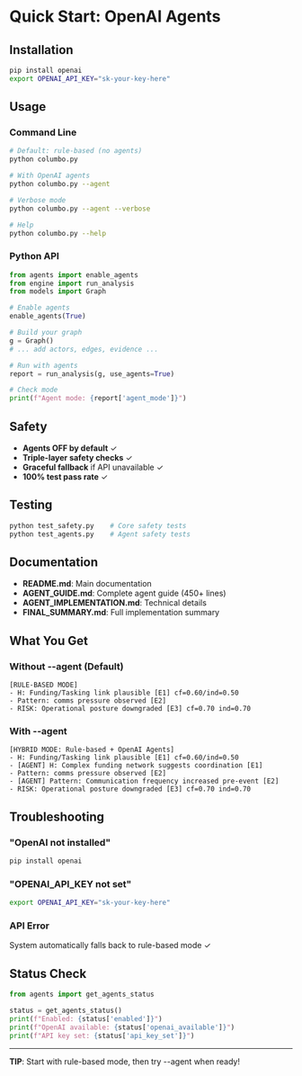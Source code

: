 # Quick Start: OpenAI Agents

## Installation
```bash
pip install openai
export OPENAI_API_KEY="sk-your-key-here"
```

## Usage

### Command Line
```bash
# Default: rule-based (no agents)
python columbo.py

# With OpenAI agents
python columbo.py --agent

# Verbose mode
python columbo.py --agent --verbose

# Help
python columbo.py --help
```

### Python API
```python
from agents import enable_agents
from engine import run_analysis
from models import Graph

# Enable agents
enable_agents(True)

# Build your graph
g = Graph()
# ... add actors, edges, evidence ...

# Run with agents
report = run_analysis(g, use_agents=True)

# Check mode
print(f"Agent mode: {report['agent_mode']}")
```

## Safety

- **Agents OFF by default** ✓
- **Triple-layer safety checks** ✓
- **Graceful fallback** if API unavailable ✓
- **100% test pass rate** ✓

## Testing
```bash
python test_safety.py    # Core safety tests
python test_agents.py    # Agent safety tests
```

## Documentation
- **README.md**: Main documentation
- **AGENT_GUIDE.md**: Complete agent guide (450+ lines)
- **AGENT_IMPLEMENTATION.md**: Technical details
- **FINAL_SUMMARY.md**: Full implementation summary

## What You Get

### Without --agent (Default)
```
[RULE-BASED MODE]
- H: Funding/Tasking link plausible [E1] cf=0.60/ind=0.50
- Pattern: comms pressure observed [E2]
- RISK: Operational posture downgraded [E3] cf=0.70 ind=0.70
```

### With --agent
```
[HYBRID MODE: Rule-based + OpenAI Agents]
- H: Funding/Tasking link plausible [E1] cf=0.60/ind=0.50
- [AGENT] H: Complex funding network suggests coordination [E1]
- Pattern: comms pressure observed [E2]
- [AGENT] Pattern: Communication frequency increased pre-event [E2]
- RISK: Operational posture downgraded [E3] cf=0.70 ind=0.70
```

## Troubleshooting

### "OpenAI not installed"
```bash
pip install openai
```

### "OPENAI_API_KEY not set"
```bash
export OPENAI_API_KEY="sk-your-key-here"
```

### API Error
System automatically falls back to rule-based mode ✓

## Status Check
```python
from agents import get_agents_status

status = get_agents_status()
print(f"Enabled: {status['enabled']}")
print(f"OpenAI available: {status['openai_available']}")
print(f"API key set: {status['api_key_set']}")
```

---

**TIP**: Start with rule-based mode, then try --agent when ready!

